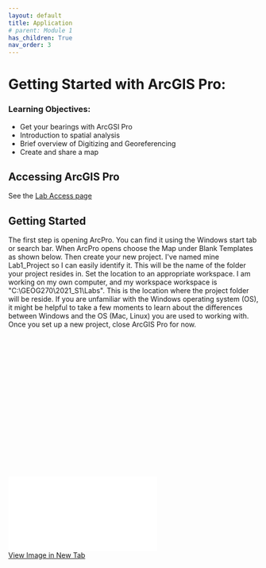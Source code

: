 ```yaml
---
layout: default
title: Application
# parent: Module 1
has_children: True
nav_order: 3
---
```


# Getting Started with ArcGIS Pro:

### Learning Objectives:

* Get your bearings with ArcGSI Pro
* Introduction to spatial analysis
* Brief overview of Digitizing and Georeferencing
* Create and share a map

## Accessing ArcGIS Pro

See the [Lab Access page](https://june-skeeter.github.io/GEOS270W1/docs/Labs.html)

## Getting Started
The first step is opening ArcPro.  You can find it using the Windows start tab or search bar.  When ArcPro opens choose the Map under Blank Templates as shown below.  Then create your new project.  I've named mine Lab1_Project so I can easily identify it.  This will be the name of the folder your project resides in.  Set the location to an appropriate workspace.  I am working on my own computer, and my workspace workspace is "C:\GEOG270\2021_S1\Labs".  This is the location where the project folder will be reside.  If you are unfamiliar with the Windows operating system (OS), it might be helpful to take a few moments to learn about the differences between Windows and the OS (Mac, Linux) you are used to working with.  Once you set up a new project, close ArcGIS Pro for now.  

<div style="overflow: hidden;
  padding-top: 56.25%;
  position: relative">
  <iframe src="content/images/New_Project.png" title="Processes" scrolling="no" frameborder="0"

    style="border: 0;
   height: 100%;
   left: 0;
   position: absolute;
   top: 0;
   width: 100%;">
   <p>Your browser does not support iframes.</p>
 </iframe>
</div>
<a href="content/images/New_Project.png" target="_blank">View Image in New Tab</a>


